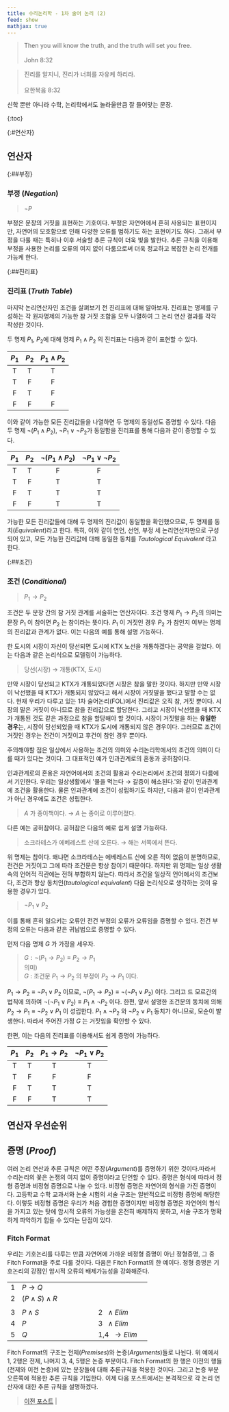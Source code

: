 ```yaml
---
title: 수리논리학 - 1차 술어 논리 (2)
feed: show
mathjax: true
---
```


> Then you will know the truth, and the truth will set you free. \
> \
> John 8:32

> 진리를 알지니, 진리가 너희를 자유케 하리라. \
> \
> 요한복음 8:32

신학 뿐만 아니라 수학, 논리학에서도 놀라울만큼 잘 들어맞는 문장.

{:toc}

{:#연산자}
## 연산자

{:##부정}
### 부정 (_Negation_)
> $\neg P$

부정은 문장의 거짓을 표현하는 기호이다. 부정은 자연어에서 흔히 사용되는 표현이지만, 자연어의 모호함으로 인해 다양한 오류를 범하기도 하는 표현이기도 하다. 그래서 부정을 다룰 때는 특히나 이후 서술할 추론 규칙이 더욱 빛을 발한다. 추론 규칙을 이용해 부정을 사용한 논리를 오류의 여지 없이 다룸으로써 더욱 정교하고 복잡한 논리 전개를 가능케 한다.

{:##진리표}
### 진리표 (_Truth Table_)
마지막 논리연산자인 조건을 살펴보기 전 진리표에 대해 알아보자. 진리표는 명제를 구성하는 각 원자명제의 가능한 참 거짓 조합을 모두 나열하여 그 논리 연산 결과를 각각 작성한 것이다.

두 명제 $P_1$, $P_2$에 대해 명제 $P_1 \land P_2$ 의 진리표는 다음과 같이 표현할 수 있다.

|$P_1$|$P_2$|$P_1 \land P_2$|
|:-:|:-:|:-:|
|T|T|T|
|T|F|F|
|F|T|F|
|F|F|F|

이와 같이 가능한 모든 진리값들을 나열하면 두 명제의 동일성도 증명할 수 있다. 다음 두 명제 $\neg (P_1 \land P_2)$, $\neg P_1 \lor \neg P_2$가 동일함을 진리표를 통해 다음과 같이 증명할 수 있다.

|$P_1$|$P_2$|$\neg (P_1 \land P_2)$|$\neg P_1 \lor \neg P_2$|
|:-:|:-:|:-:|:-:|
|T|T|F|F|
|T|F|T|T|
|F|T|T|T|
|F|F|T|T|

가능한 모든 진리값들에 대해 두 명제의 진리값이 동일함을 확인했으므로, 두 명제를 동치(_Equivalent_)라고 한다. 특히, 이와 같이 연언, 선언, 부정 세 논리연산자만으로 구성되어 있고, 모든 가능한 진리값에 대해 동일한 동치를 _Tautological Equivalent_ 라고 한다.


{:##조건}
### 조건 (_Conditional_)
> $P_1 \rightarrow P_2$

조건은 두 문장 간의 참 거짓 관계를 서술하는 연산자이다. 조건 명제 $P_1 \rightarrow P_2$의 의미는 문장 $P_1$ 이 참이면 $P_2$ 는 참이라는 뜻이다. $P_1$ 이 거짓인 경우  $P_2$ 가 참인지 여부는 명제의 진리값과 관계가 없다. 이는 다음의 예를 통해 설명 가능하다.

한 도시의 시장이 자신이 당선되면 도시에 KTX 노선을 개통하겠다는 공약을 걸었다. 이는 다음과 같은 논리식으로 모델링이 가능하다.

> 당선(시장) $\rightarrow$ 개통(KTX, 도시)

만약 시장이 당선되고 KTX가 개통되었다면 시장은 참을 말한 것이다. 하지만 만약 시장이 낙선했을 때 KTX가 개통되지 않았다고 해서 시장이 거짓말을 했다고 말할 수는 없다. 현재 우리가 다루고 있는 1차 술어논리(FOL)에서 진리값은 오직 참, 거짓 뿐이다. 시장의 말은 거짓이 아니므로 참을 진리값으로 할당한다. 그리고 시장이 낙선했을 때 KTX가 개통된 것도 같은 과정으로 참을 할당해야 할 것이다. 시장이 거짓말을 하는 **유일한 경우**는, 시장이 당선되었을 때 KTX가 도시에 개통되지 않은 경우이다. 그러므로 조건이 거짓인 경우는 전건이 거짓이고 후건이 참인 경우 뿐이다.

주의해야할 점은 일상에서 사용하는 조건의 의미와 수리논리학에서의 조건의 의미이 다를 때가 있다는 것이다. 그 대표적인 예가 인과관계로의 혼동과 공허참이다.

인과관계로의 혼용은 자연어에서의 조건의 활용과 수리논리에서 조건의 정의가 다름에서 기인한다. 우리는 일상생활에서 '물을 먹는다 $\rightarrow$ 갈증이 해소된다.'와 같이 인과관계에 조건을 활용한다. 물론 인과관계에 조건이 성립하기도 하지만, 다음과 같이 인과관계가 아닌 경우에도 조건은 성립한다. 

> $A$ 가 종이책이다. $\rightarrow$ $A$ 는 종이로 이루어졌다.

다른 예는 공허참이다. 공허참은 다음의 예로 쉽게 설명 가능하다.

> 소크라테스가 에베레스트 산에 오른다. $\rightarrow$ 해는 서쪽에서 뜬다.

위 명제는 참이다. 왜냐면 소크라테스는 에베레스트 산에 오른 적이 없음이 분명하므로, 전건은 거짓이고 그에 따라 조건문은 항상 참이기 때문이다. 하지만 위 명제는 일상 생활 속의 언어적 직관에는 전혀 부합하지 않는다. 따라서 조건을 일상적 언어에서의 조건보다, 조건과 항상 동치인(_tautological equivalent_) 다음 논리식으로 생각하는 것이 유용한 경우가 있다.

> $\neg P_1 \lor P_2$


이를 통해 흔히 일으키는 오류인 전건 부정의 오류가 오류임을 증명할 수 있다. 전건 부정의 오류는 다음과 같은 귀납법으로 증명할 수 있다.

먼저 다음 명제 $G$ 가 가정을 세우자.

> $G : \neg (P_1 \rightarrow P_2) \equiv P_2 \rightarrow P_1$ \
> 의미) \
> $G$ : 조건문 $P_1 \rightarrow P_2$ 의 부정이 $P_2 \rightarrow P_1$ 이다. 

$P_1 \rightarrow P_2 \equiv \neg P_1 \lor P_2$ 이므로, $\neg (P_1 \rightarrow P_2) \equiv \neg(\neg P_1 \lor P_2)$ 이다. 그리고 드 모르간의 법칙에 의하여 $\neg(\neg P_1 \lor P_2) \equiv P_1 \land \neg P_2$ 이다. 한편, 앞서 설명한 조건문의 동치에 의해 $P_2 \rightarrow P_1 \equiv \neg P_2 \lor P_1$ 이 성립한다. $P_1 \land \neg P_2$ 와 $\neg P_2 \lor P_1$ 동치가 아니므로, 모순이 발생한다. 따라서 주어진 가정 $G$ 는 거짓임을 확인할 수 있다.

한편, 이는 다음의 진리표를 이용해서도 쉽게 증명이 가능하다.

|$P_1$|$P_2$|$P_1 \rightarrow P_2$|$\neg P_1 \lor P_2$|
|:-:|:-:|:-:|:-:|
|T|T|T|T|
|T|F|F|F|
|F|T|T|T|
|F|F|T|T|

## 연산자 우선순위

## 증명 (_Proof_)
여러 논리 연산과 추론 규칙은 어떤 주장(_Argument_)를 증명하기 위한 것이다.따라서 수리논리의 꽃은 논쟁의 여지 없이 증명이라고 단언할 수 있다. 증명은 형식에 따라서 정형 증명과 비정형 증명으로 나눌 수 있다. 비정형 증명은 자연어의 형식을 가진 증명이다. 고등학교 수학 교과서와 논술 시험의 서술 구조는 일반적으로 비정형 증명에 해당한다. 이렇듯 비정형 증명은 우리가 처음 경험한 증명이지만 비정형 증명은 자연어의 형식을 가지고 있는 탓에 암시적 오류의 가능성을 온전히 배제하지 못하고, 서술 구조가 명확하게 파악하기 힘들 수 있다는 단점이 있다.

### Fitch Format
우리는 기호논리를 다루는 만큼 자연어에 가까운 비정형 증명이 아닌 정형증명, 그 중 Fitch Format을 주로 다룰 것이다. 다음은 Fitch Format의 한 예이다. 정형 증명은 기호논리의 강점인 암시적 오류의 배제가능성을 강화해준다.

| | | | | | | | | |
|-|-|-|-|-|-|-|-|-|
|1 | $P\rightarrow Q$             | | | | | | 
|2 | $(P\wedge S)\wedge R$        | | | | | | 
| | | | | | | | | |
|3 | $P\wedge S$                  | | | | | | 2 $\ \wedge Elim$
|4 | $P$                          | | | | | | 3 $\ \wedge Elim$
|5 | $Q$                          | | | | | | 1,4 $\ \rightarrow Elim$

Fitch Format의 구조는 전제(_Premises_)와 논증(_Arguments_)들로 나뉜다. 위 예에서 1, 2행은 전제, 나머지 3, 4, 5행은 논증 부분이다. Fitch Format의 한 행은 이전의 행들(전제와 이전 논증)에 있는 문장들에 대해 추론규칙을 적용한 것이다. 그리고 논증 부분 오른쪽에 적용한 추론 규칙을 기입한다. 이제 다음 포스트에서는 본격적으로 각 논리 연산자에 대한 추론 규칙을 설명하겠다.

> [이전 포스트](https://sol1archive.github.io/note/math_logic101) | 
